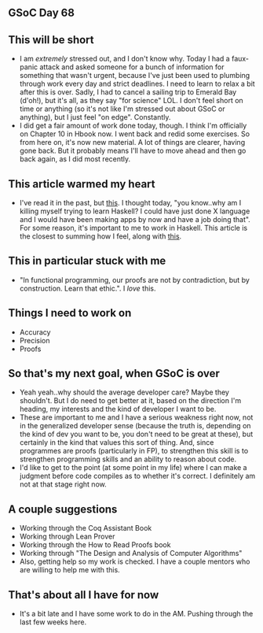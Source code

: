 ## GSoC Day 68

## This will be short

- I am *extremely* stressed out, and I don't know why. Today I had a faux-panic attack and asked
  someone for a bunch of information for something that wasn't urgent, because I've just been used to
  plumbing through work every day and strict deadlines. I need to learn to relax a bit after this is over. 
  Sadly, I had
  to cancel a sailing trip to Emerald Bay (d'oh!), but it's all, as they say "for science" LOL.
  I don't feel short on time or anything (so it's not like I'm stressed out about GSoC or anything),
  but I just feel "on edge". Constantly.
- I did get a fair amount of work done today, though. I think I'm officially on Chapter 10 in Hbook now.
  I went back and redid some exercises. So from here on, it's now new material. A lot of things are 
  clearer, having gone back. But it probably means I'll have to move ahead and then go back again, as 
  I did most recently.
 
## This article warmed my heart
- I've read it in the past, but [this](http://www.norvig.com/21-days.html#answers).
  I thought today, "you know..why am I killing myself trying to learn Haskell? I could have just done
  X language and I would have been making apps by now and have a job doing that". For some reason, 
  it's important to me to work in Haskell. This article is the closest to summing how I feel, along
  with [this](https://gist.github.com/jessitron/7d951b31d61bcd1de07a).
  
## This in particular stuck with me
- "In functional programming, our proofs are not by contradiction, but by construction. Learn that ethic.".
  I *love* this.

## Things I need to work on

- Accuracy
- Precision
- Proofs

## So that's my next goal, when GSoC is over

- Yeah yeah..why should the average developer care? Maybe they shouldn't. But I do need to get better
  at it, based on the direction I'm heading, my interests and the kind of developer I want to be.
- These are important to me and I have a serious weakness right now, not in the generalized developer sense
  (because the truth is, depending on the kind of dev you want to be, you don't need to be great at these),
  but certainly in the kind that values this sort of thing. And, since programmes are proofs (particularly in
  FP), to strengthen this skill is to strengthen programming skills and an ability to reason about code.
- I'd like to get to the point (at some point in my life) where I can make a judgment before code compiles
  as to whether it's correct. I definitely am not at that stage right now.
  
## A couple suggestions

 - Working through the Coq Assistant Book
 - Working through Lean Prover
 - Working through the How to Read Proofs book
 - Working through "The Design and Analysis of Computer Algorithms"
 - Also, getting help so my work is checked. I have a couple mentors who are willing to help me with this.
 
## That's about all I have for now

 - It's a bit late and I have some work to do in the AM. Pushing through the last few weeks here.
 
 

